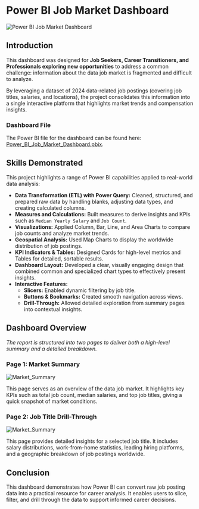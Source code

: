 # Power BI Job Market Dashboard

![Power BI Job Market Dashboard](/images/Power_BI_Job_Market_Dashboard.gif) 

## Introduction

This dashboard was designed for **Job Seekers, Career Transitioners, and Professionals exploring new opportunities** to address a common challenge: information about the data job market is fragmented and difficult to analyze. 

By leveraging a dataset of 2024 data-related job postings (covering job titles, salaries, and locations), the project consolidates this information into a single interactive platform that highlights market trends and compensation insights.

### Dashboard File
The Power BI file for the dashboard can be found here: [Power_BI_Job_Market_Dashboard.pbix](Power_BI_Job_Market_Dashboard.pbix).  

## Skills Demonstrated

This project highlights a range of Power BI capabilities applied to real-world data analysis:

- **Data Transformation (ETL) with Power Query:** Cleaned, structured, and prepared raw data by handling blanks, adjusting data types, and creating calculated columns.  
- **Measures and Calculations:** Built measures to derive insights and KPIs such as `Median Yearly Salary` and `Job Count`.  
- **Visualizations:** Applied Column, Bar, Line, and Area Charts to compare job counts and analyze market trends.  
- **Geospatial Analysis:** Used Map Charts to display the worldwide distribution of job postings.  
- **KPI Indicators & Tables:** Designed Cards for high-level metrics and Tables for detailed, sortable results.  
- **Dashboard Layout:** Developed a clear, visually engaging design that combined common and specialized chart types to effectively present insights.  
- **Interactive Features:**  
  - **Slicers:** Enabled dynamic filtering by job title.  
  - **Buttons & Bookmarks:** Created smooth navigation across views.  
  - **Drill-Through:** Allowed detailed exploration from summary pages into contextual insights.  

## Dashboard Overview

*The report is structured into two pages to deliver both a high-level summary and a detailed breakdown.*

### Page 1: Market Summary

![Market_Summary](/images/Market_Summary.gif) 


This page serves as an overview of the data job market. It highlights key KPIs such as total job count, median salaries, and top job titles, giving a quick snapshot of market conditions.  

### Page 2: Job Title Drill-Through

![Market_Summary](/images/Job_Title_Drill_Through.gif) 

This page provides detailed insights for a selected job title. It includes salary distributions, work-from-home statistics, leading hiring platforms, and a geographic breakdown of job postings worldwide.  

## Conclusion

This dashboard demonstrates how Power BI can convert raw job posting data into a practical resource for career analysis. It enables users to slice, filter, and drill through the data to support informed career decisions.  


